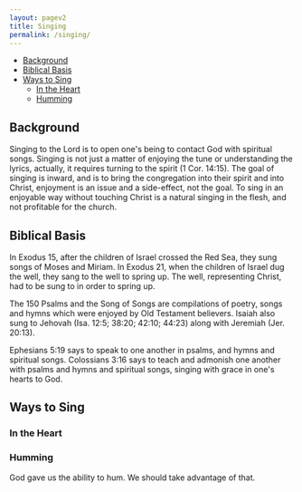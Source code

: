 ```yaml
---
layout: pagev2
title: Singing
permalink: /singing/
---
```

- [Background](#background)
- [Biblical Basis](#biblical-basis)
- [Ways to Sing](#ways-to-sing)
  - [In the Heart](#in-the-heart)
  - [Humming](#humming)


## Background

Singing to the Lord is to open one's being to contact God with spiritual songs. Singing is not just a matter of enjoying the tune or understanding the lyrics, actually, it requires turning to the spirit (1 Cor. 14:15). The goal of singing is inward, and is to bring the congregation into their spirit and into Christ, enjoyment is an issue and a side-effect, not the goal. To sing in an enjoyable way without touching Christ is a natural singing in the flesh, and not profitable for the church.

## Biblical Basis

In Exodus 15, after the children of Israel crossed the Red Sea, they sung songs of Moses and Miriam. In Exodus 21, when the children of Israel dug the well, they sang to the well to spring up. The well, representing Christ, had to be sung to in order to spring up. 

The 150 Psalms and the Song of Songs are compilations of poetry, songs and hymns which were enjoyed by Old Testament believers. Isaiah also sung to Jehovah (Isa. 12:5; 38:20; 42:10; 44:23) along with Jeremiah (Jer. 20:13).

Ephesians 5:19 says to speak to one another in psalms, and hymns and spiritual songs. Colossians 3:16 says to teach and admonish one another with psalms and hymns and spiritual songs, singing with grace in one's hearts to God.

## Ways to Sing

### In the Heart

### Humming

God gave us the ability to hum. We should take advantage of that.
